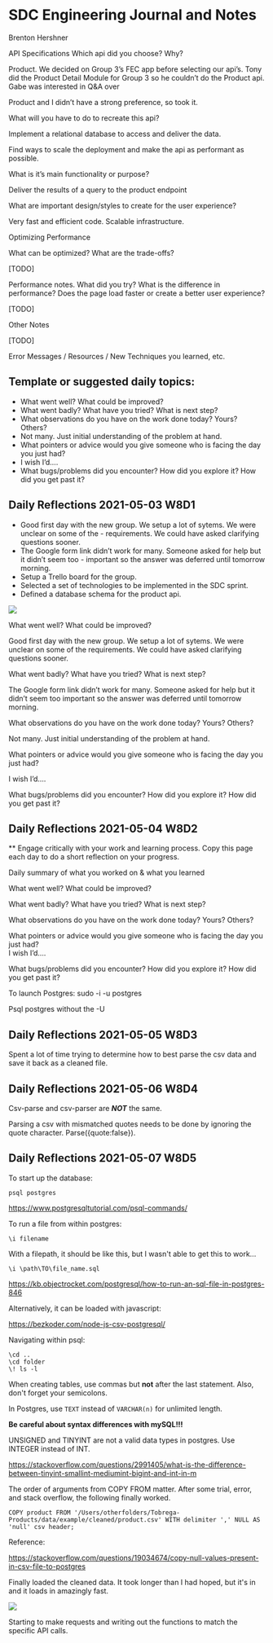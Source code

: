 # SDC Engineering Journal and Notes

Brenton Hershner

API Specifications
Which api did you choose? Why?

Product. We decided on Group 3’s FEC app before selecting our api’s. Tony did the Product Detail Module for Group 3 so he couldn’t do the Product api. Gabe was interested in Q&A over 

Product and I didn’t have a strong preference, so took it.

What will you have to do to recreate this api? 

Implement a relational database to access and deliver the data.

Find ways to scale the deployment and make the api as performant as possible. 

What is it’s main functionality or purpose?

Deliver the results of a query to the product endpoint

What are important design/styles to create for the user experience?

Very fast and efficient code. Scalable infrastructure.

Optimizing Performance

What can be optimized? What are the trade-offs?

[TODO]

Performance notes.  What did you try? What is the difference in performance? Does the page load faster or create a better user experience? 

[TODO]

Other Notes

[TODO]

Error Messages / Resources / New Techniques you learned, etc.

## Template or suggested daily topics:

- What went well?  What could be improved?
- What went badly?  What have you tried? What is next step?
- What observations do you have on the work done today? Yours? Others?
- Not many. Just initial understanding of the problem at hand.
- What pointers or advice would you give someone who is facing the day you just had?  
- I wish I’d….
- What bugs/problems did you encounter? How did you explore it? How did you get past it?

## Daily Reflections 2021-05-03 W8D1

- Good first day with the new group. We setup a lot of sytems. We were unclear on some of the - requirements. We could have asked clarifying questions sooner.
- The Google form link didn’t work for many. Someone asked for help but it didn’t seem too - important so the answer was deferred until tomorrow morning.
- Setup a Trello board for the group.
- Selected a set of technologies to be implemented in the SDC sprint.
- Defined a database schema for the product api.


![](https://i.imgur.com/41DsXGQ.png)

What went well?  What could be improved?

Good first day with the new group. We setup a lot of sytems. We were unclear on some of the requirements. We could have asked clarifying questions sooner.

What went badly?  What have you tried? What is next step?

The Google form link didn’t work for many. Someone asked for help but it didn’t seem too important so the answer was deferred until tomorrow morning.

What observations do you have on the work done today? Yours? Others?

Not many. Just initial understanding of the problem at hand.

What pointers or advice would you give someone who is facing the day you just had?  

I wish I’d….



What bugs/problems did you encounter? How did you explore it? How did you get past it?

## Daily Reflections 2021-05-04 W8D2

** Engage critically with your work and learning process.  Copy this page each day to do a short reflection on your progress.

Daily summary of what you worked on & what you learned

What went well?  What could be improved?

What went badly?  What have you tried? What is next step?

What observations do you have on the work done today? Yours? Others?

What pointers or advice would you give someone who is facing the day you just had?  
I wish I’d….

What bugs/problems did you encounter? How did you explore it? How did you get past it?

To launch Postgres: sudo -i -u postgres

Psql postgres without the -U

## Daily Reflections 2021-05-05 W8D3

Spent a lot of time trying to determine how to best parse the csv data and save it back as a cleaned file.

## Daily Reflections 2021-05-06 W8D4

Csv-parse and csv-parser are ***NOT*** the same.

Parsing a csv with mismatched quotes needs to be done by ignoring the quote character. Parse({quote:false}).

## Daily Reflections 2021-05-07 W8D5

To start up the database:

    psql postgres
https://www.postgresqltutorial.com/psql-commands/

To run a file from within postgres: 

    \i filename

With a filepath, it should be like this, but I wasn't able to get this to work...

    \i \path\TO\file_name.sql

https://kb.objectrocket.com/postgresql/how-to-run-an-sql-file-in-postgres-846

Alternatively, it can be loaded with javascript:

https://bezkoder.com/node-js-csv-postgresql/

Navigating within psql:

    \cd ..
    \cd folder
    \! ls -l

When creating tables, use commas but **not** after the last statement. Also, don't forget your semicolons.

In Postgres, use `TEXT` instead of `VARCHAR(n)` for unlimited length.

**Be careful about syntax differences with mySQL!!!**

UNSIGNED  and TINYINT are not a valid data types in postgres. Use INTEGER instead of INT.

https://stackoverflow.com/questions/2991405/what-is-the-difference-between-tinyint-smallint-mediumint-bigint-and-int-in-m

The order of arguments from COPY FROM matter. After some trial, error, and stack overflow, the following finally worked.

    COPY product FROM '/Users/otherfolders/Tobrega-Products/data/example/cleaned/product.csv' WITH delimiter ',' NULL AS 'null' csv header;

Reference:

https://stackoverflow.com/questions/19034674/copy-null-values-present-in-csv-file-to-postgres

Finally loaded the cleaned data. It took longer than I had hoped, but it's in and it loads in amazingly fast.

![](https://i.imgur.com/gCz8Ooj.png)

Starting to make requests and writing out the functions to match the specific API calls.



